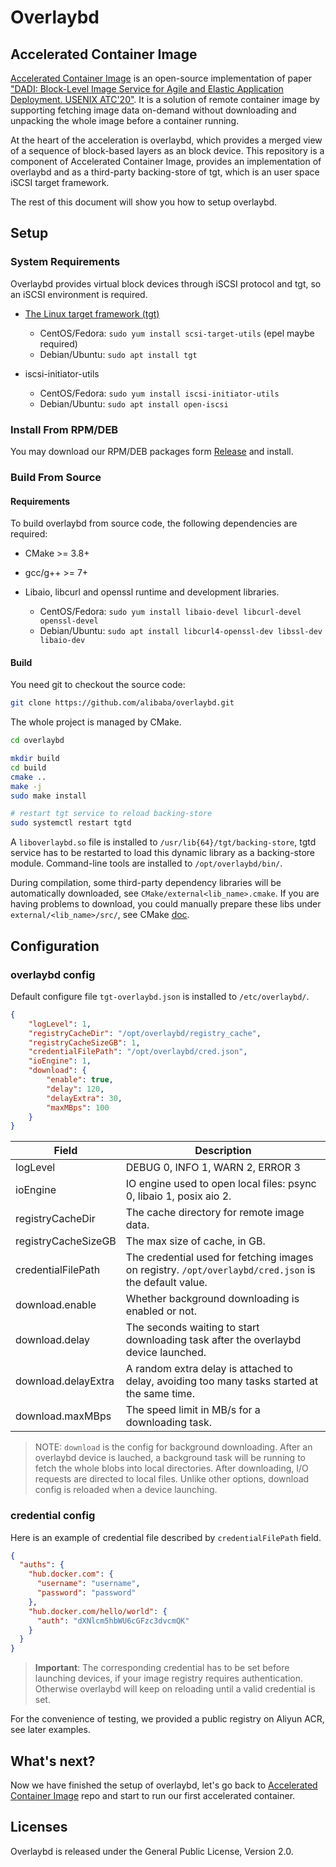 # Overlaybd

## Accelerated Container Image

[Accelerated Container Image](https://github.com/alibaba/accelerated-container-image) is an open-source implementation of paper ["DADI: Block-Level Image Service for Agile and Elastic Application Deployment. USENIX ATC'20"](https://www.usenix.org/conference/atc20/presentation/li-huiba). 
It is a solution of remote container image by supporting fetching image data on-demand without downloading and unpacking the whole image before a container running.

At the heart of the acceleration is overlaybd, which provides a merged view of a sequence of block-based layers as an block device.
This repository is a component of Accelerated Container Image, provides an implementation of overlaybd and as a third-party backing-store of tgt, which is an user space iSCSI target framework.

The rest of this document will show you how to setup overlaybd.

## Setup

### System Requirements

Overlaybd provides virtual block devices through iSCSI protocol and tgt, so an iSCSI environment is required.

* [The Linux target framework (tgt)](https://github.com/fujita/tgt)
  * CentOS/Fedora: `sudo yum install scsi-target-utils` (epel maybe required)
  * Debian/Ubuntu: `sudo apt install tgt`

* iscsi-initiator-utils
  * CentOS/Fedora: `sudo yum install iscsi-initiator-utils`
  * Debian/Ubuntu: `sudo apt install open-iscsi`

### Install From RPM/DEB

You may download our RPM/DEB packages form [Release](https://github.com/alibaba/overlaybd/releases) and install.

### Build From Source

#### Requirements

To build overlaybd from source code, the following dependencies are required:

* CMake >= 3.8+

* gcc/g++ >= 7+

* Libaio, libcurl and openssl runtime and development libraries.
  * CentOS/Fedora: `sudo yum install libaio-devel libcurl-devel openssl-devel`
  * Debian/Ubuntu: `sudo apt install libcurl4-openssl-dev libssl-dev libaio-dev`

#### Build

You need git to checkout the source code:

```bash
git clone https://github.com/alibaba/overlaybd.git
```

The whole project is managed by CMake.

```bash
cd overlaybd

mkdir build
cd build
cmake ..
make -j
sudo make install

# restart tgt service to reload backing-store
sudo systemctl restart tgtd
```

A `liboverlaybd.so` file is installed to `/usr/lib{64}/tgt/backing-store`, tgtd service has to be restarted to load this dynamic library as a backing-store module.
Command-line tools are installed to `/opt/overlaybd/bin/`.

During compilation, some third-party dependency libraries will be automatically downloaded, see `CMake/external<lib_name>.cmake`. If you are having problems to download, you could manually prepare these libs under `external/<lib_name>/src/`, see CMake [doc](https://cmake.org/cmake/help/latest/module/ExternalProject.html).

## Configuration

### overlaybd config
Default configure file `tgt-overlaybd.json` is installed to `/etc/overlaybd/`.

```json
{
    "logLevel": 1,
    "registryCacheDir": "/opt/overlaybd/registry_cache",
    "registryCacheSizeGB": 1,
    "credentialFilePath": "/opt/overlaybd/cred.json",
    "ioEngine": 1,
    "download": {
        "enable": true,
        "delay": 120,
        "delayExtra": 30,
        "maxMBps": 100
    }
}
```

| Field               | Description                                                                                           |
| ---                 | ---                                                                                                   |
| logLevel            | DEBUG 0, INFO  1, WARN  2, ERROR 3                                                                    |
| ioEngine            | IO engine used to open local files: psync 0, libaio 1, posix aio 2.                                             |
| registryCacheDir    | The cache directory for remote image data.                                                            |
| registryCacheSizeGB | The max size of cache, in GB.                                                                         |
| credentialFilePath  | The credential used for fetching images on registry. `/opt/overlaybd/cred.json` is the default value. |
| download.enable     | Whether background downloading is enabled or not.                                                     |
| download.delay      | The seconds waiting to start downloading task after the overlaybd device launched.                    |
| download.delayExtra | A random extra delay is attached to delay, avoiding too many tasks started at the same time.          |
| download.maxMBps    | The speed limit in MB/s for a downloading task.

> NOTE: `download` is the config for background downloading. After an overlaybd device is lauched, a background task will be running to fetch the whole blobs into local directories. After downloading, I/O requests are directed to local files. Unlike other options, download config is reloaded when a device launching.

### credential config

Here is an example of credential file described by `credentialFilePath` field.

```json
{
  "auths": {
    "hub.docker.com": {
      "username": "username",
      "password": "password"
    },
    "hub.docker.com/hello/world": {
      "auth": "dXNlcm5hbWU6cGFzc3dvcmQK"
    }
  }
}
```

> **Important**: The corresponding credential has to be set before launching devices, if your image registry requires authentication. Otherwise overlaybd will keep on reloading until a valid credential is set.

For the convenience of testing, we provided a public registry on Aliyun ACR, see later examples.

## What's next?

Now we have finished the setup of overlaybd, let's go back to [Accelerated Container Image](https://github.com/alibaba/accelerated-container-image) repo and start to run our first accelerated container.

## Licenses

Overlaybd is released under the General Public License, Version 2.0.
